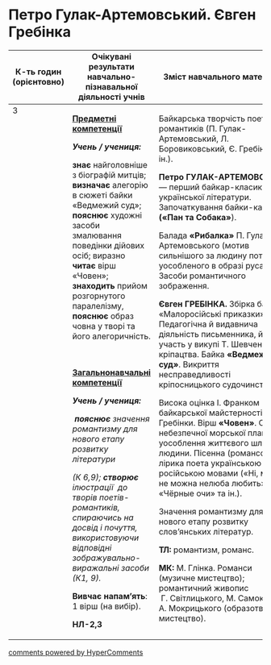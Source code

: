 <div id="hypercomments_widget" class="js-hypercomments-widget invisible"></div>

# Петро Гулак-Артемовський. Євген Гребінка

<table>
  <tr>
    <td width="10%" align="center"><b>К-ть годин (орієнтовно)</b></td>
    <td width="45%" align="center"><b>Очікувані результати навчально-пізнавальної діяльності учнів</b></td>
    <td width="45%" align="center"><b>Зміст навчального матеріалу</b></td>
  </tr>
<tbody>
  <tr>
<td width="10%" style="vertical-align:top !important;" rowspan="3">3</td>
    <td width="45%" style="vertical-align:top !important;">
<p><strong><u>Предметні компетенції </u></strong></p>
<p><strong><em>Учень / учениця: </em></strong></p>
<p><strong>знає</strong> найголовніше з біографій митців; <strong>визначає</strong> алегорію в сюжеті байки &laquo;Ведмежий суд&raquo;; <strong>пояснює</strong> художні засоби змалювання поведінки дійових осіб; виразно <strong>читає</strong> вірш &laquo;Човен&raquo;; <strong>знаходить</strong> прийом розгорнутого паралелізму, <strong>пояснює</strong> образ човна у творі та його алегоричність.</p>
<p>&nbsp;</p>
<p><strong><u>Загальнонавчальні компетенції</u></strong></p>
<p><strong><em>Учень / учениця: </em></strong></p>
<p>&nbsp;<strong><em>пояснює</em></strong><em> значення романтизму для нового етапу&nbsp; розвитку літератури </em></p>
<p><em>(К 6,9); <strong>створює</strong> ілюстрації&nbsp; до творів поетів-романтиків, спираючись на досвід і почуття, використовуючи відповідні зображувально-виражальні засоби (К1, 9). </em></p>
<p><strong>Вивчає напам&rsquo;ять</strong>: 1 вірш (на вибір).</p>
<p><strong>НЛ-2,3</strong></p></td>
    <td width="45%" style="vertical-align:top !important;" rowspan="2">
<p>Байкарська творчість поетів-романтиків (П. Гулак-Артемовський, Л. Боровиковський, Є. Гребінка та ін.).</p>
<p><strong>Петро</strong><strong>&nbsp;</strong><strong>ГУЛАК</strong><strong>-</strong><strong>АРТЕМОВСЬКИЙ</strong> &mdash; перший байкар-класик української літератури. Започаткування байки-казки <strong>(&laquo;Пан та Собака&raquo;</strong>).</p>
<p>Балада<strong> &laquo;Рибалка&raquo; </strong>П. Гулака-Артемовського (мотив сильнішого за людину потягу, уособленого в образі русалки). Засоби романтичного зображення.</p>
<p><strong>Євген ГРЕБІНКА.</strong> Збірка байок &laquo;Малоросійські приказки&raquo;. Педагогічна й видавнича діяльність письменника, його участь у викупі Т. Шевченка з кріпацтва. Байка <strong>&laquo;Ведмежий суд&raquo;</strong>. Викриття несправедливості кріпосницького судочинства.</p>
<p>Висока оцінка І. Франком байкарської майстерності Гребінки. Вірш <strong>&laquo;Човен&raquo;</strong>. Образ небезпечної морської плавби як уособлення життєвого шляху людини. Пісенна (романсова) лірика поета українською та російською мовами (&laquo;Ні, мамо, не можна нелюба любить&raquo;, &laquo;Чёрные очи&raquo; та ін.).</p>
<p>Значення романтизму для нового етапу розвитку слов&rsquo;янських літератур.</p>
<p><strong>ТЛ:</strong> романтизм, романс.</p>
<p><strong>МК: </strong>М. Глінка. Романси (музичне мистецтво); романтичний живопис<br /> &nbsp;Г. Світлицького, М. Самокиша, <br /> А. Мокрицького (образотворче мистецтво).</p></td>
  </tr> 
</tbody>
</table>

<div class="js-hypercomments-container">
<a href="http://hypercomments.com" class="hc-link" title="comments widget">comments powered by HyperComments</a>
</div>